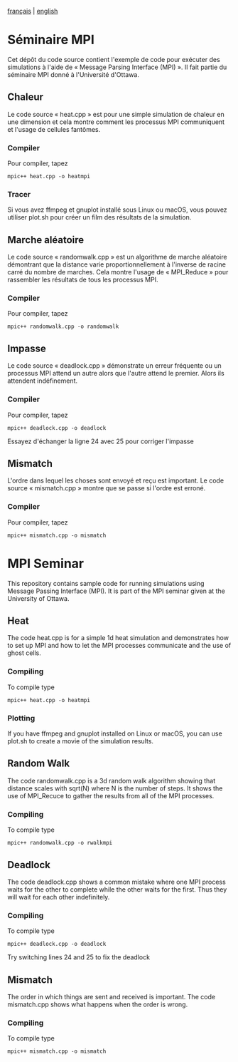 [français](#markdown-header-seminaire-mpi) | [english](#markdown-header-mpi-seminar)
# Séminaire MPI
Cet dépôt du code source contient l'exemple de code pour exécuter des simulations à l'aide de « Message Parsing Interface (MPI) ». Il fait partie du séminaire MPI donné à l'Université d'Ottawa.
## Chaleur
Le code source « heat.cpp » est pour une simple simulation de chaleur en une dimension et cela montre comment les processus MPI communiquent et l'usage de cellules fantômes.
### Compiler
Pour compiler, tapez

    mpic++ heat.cpp -o heatmpi

### Tracer
Si vous avez ffmpeg et gnuplot installé sous Linux ou macOS, vous pouvez utiliser plot.sh pour créer un film des résultats de la simulation.
## Marche aléatoire
Le code source « randomwalk.cpp » est un algorithme de marche aléatoire démontrant que la distance varie proportionnellement à l'inverse de racine carré du nombre de marches. Cela montre l'usage de « MPI_Reduce » pour rassembler les résultats de tous les processus MPI.
### Compiler
Pour compiler, tapez

    mpic++ randomwalk.cpp -o randomwalk

## Impasse
Le code source « deadlock.cpp » démonstrate un erreur fréquente ou un processus MPI attend un autre alors que l'autre attend le premier. Alors ils attendent indéfinement.
### Compiler
Pour compiler, tapez

    mpic++ deadlock.cpp -o deadlock

Essayez d'échanger la ligne 24 avec 25 pour corriger l'impasse

## Mismatch
L'ordre dans lequel les choses sont envoyé et reçu est important. Le code source « mismatch.cpp » montre que se passe si l'ordre est erroné.
### Compiler
Pour compiler, tapez

    mpic++ mismatch.cpp -o mismatch


# MPI Seminar
This repository contains sample code for running simulations using Message Passing Interface (MPI). It is part of the MPI seminar given at the University of Ottawa.

## Heat
The code heat.cpp is for a simple 1d heat simulation and demonstrates how to set up MPI and how to let the MPI processes communicate and the use of ghost cells.
### Compiling
To compile type

    mpic++ heat.cpp -o heatmpi

### Plotting
If you have ffmpeg and gnuplot installed on Linux or macOS, you can use plot.sh to create a movie of the simulation results.
## Random Walk
The code randomwalk.cpp is a 3d random walk algorithm showing that distance scales with sqrt(N) where N is the number of steps. It shows the use of MPI_Recuce to gather the results from all of the MPI processes.
### Compiling
To compile type

    mpic++ randomwalk.cpp -o rwalkmpi

## Deadlock
The code deadlock.cpp shows a common mistake where one MPI process waits for the other to complete while the other waits for the first. Thus they will wait for each other indefinitely.
### Compiling
To compile type

    mpic++ deadlock.cpp -o deadlock

Try switching lines 24 and 25 to fix the deadlock

## Mismatch
The order in which things are sent and received is important. The code mismatch.cpp shows what happens when the order is wrong.
### Compiling
To compile type

    mpic++ mismatch.cpp -o mismatch
